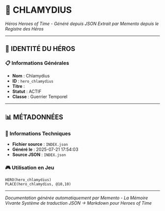 # 🏹 **CHLAMYDIUS**


*Héros Heroes of Time - Généré depuis JSON*
*Extrait par Memento depuis le Registre des Héros*

---

## 🎯 **IDENTITÉ DU HÉROS**

### 📋 **Informations Générales**
- **Nom** : Chlamydius
- **ID** : `hero_chlamydius`
- **Titre** : 
- **Statut** : ACTIF
- **Classe** : Guerrier Temporel


---

## 📊 **MÉTADONNÉES**

### 🔧 **Informations Techniques**
- **Fichier source** : `INDEX.json`
- **Généré le** : 2025-07-21 17:54:03
- **Source JSON** : `INDEX.json`

### 🎮 **Utilisation en Jeu**
```hots
HERO(hero_chlamydius)
PLACE(hero_chlamydius, @10,10)
```

---

*Documentation générée automatiquement par Memento - La Mémoire Vivante*
*Système de traduction JSON → Markdown pour Heroes of Time*
